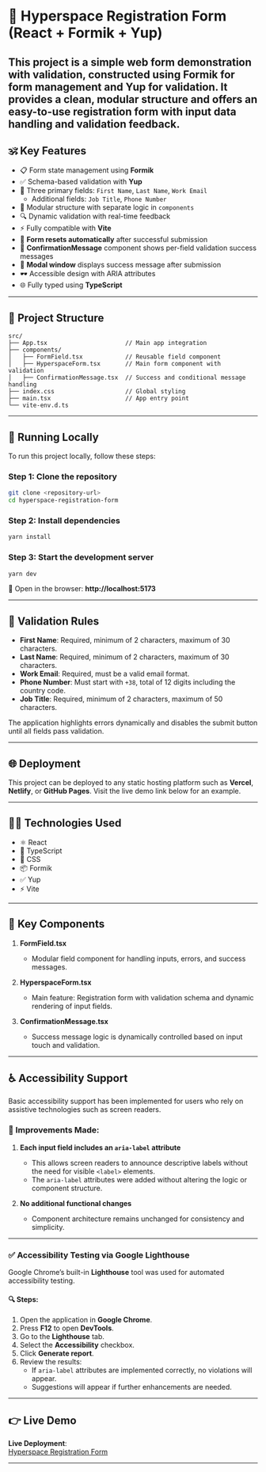 
# 🚀 Hyperspace Registration Form (React + Formik + Yup)

This project is a simple web form demonstration with validation, constructed using **Formik** for form management and **Yup** for validation. It provides a clean, modular structure and offers an easy-to-use registration form with input data handling and validation feedback.
---

## 🕉 Key Features

- 📋 Form state management using **Formik**
- ✅ Schema-based validation with **Yup**
- 🧩 Three primary fields: `First Name`, `Last Name`, `Work Email`
   + Additional fields: `Job Title`, `Phone Number`
- 🧠 Modular structure with separate logic in `components`
- 🔍 Dynamic validation with real-time feedback
- ⚡ Fully compatible with **Vite**
- 🎯 **Form resets automatically** after successful submission
- 🧾 **ConfirmationMessage** component shows per-field validation success messages
- 🧊 **Modal window** displays success message after submission
- 🕶 Accessible design with ARIA attributes
- 🌐 Fully typed using **TypeScript**

---

## 📁 Project Structure

```
src/
├── App.tsx                      // Main app integration
├── components/
│   ├── FormField.tsx            // Reusable field component
│   ├── HyperspaceForm.tsx       // Main form component with validation
│   ├── ConfirmationMessage.tsx  // Success and conditional message handling
├── index.css                    // Global styling
├── main.tsx                     // App entry point
└── vite-env.d.ts
```

---

## 🚀 Running Locally

To run this project locally, follow these steps:

### Step 1: Clone the repository
```bash
git clone <repository-url>
cd hyperspace-registration-form
```

### Step 2: Install dependencies
```bash
yarn install
```

### Step 3: Start the development server
```bash
yarn dev
```

🔗 Open in the browser: **http://localhost:5173**

---

## 📏 Validation Rules

- **First Name**: Required, minimum of 2 characters, maximum of 30 characters.
- **Last Name**: Required, minimum of 2 characters, maximum of 30 characters.
- **Work Email**: Required, must be a valid email format.
- **Phone Number**: Must start with `+38`, total of 12 digits including the country code.
- **Job Title**: Required, minimum of 2 characters, maximum of 50 characters.

The application highlights errors dynamically and disables the submit button until all fields pass validation.

---

## 🌐 Deployment

This project can be deployed to any static hosting platform such as **Vercel**, **Netlify**, or **GitHub Pages**. Visit the live demo link below for an example.

---

## 🧑‍💻 Technologies Used

- ⚛️ React
- 📜 TypeScript
- 🎨 CSS
- 📦 Formik
- ✅ Yup
- ⚡ Vite

---

## 🌟 Key Components

1. **FormField.tsx**
   - Modular field component for handling inputs, errors, and success messages.

2. **HyperspaceForm.tsx**
   - Main feature: Registration form with validation schema and dynamic rendering of input fields.

3. **ConfirmationMessage.tsx**
   - Success message logic is dynamically controlled based on input touch and validation.

---
## ♿ Accessibility Support

Basic accessibility support has been implemented for users who rely on assistive technologies such as screen readers.

### 🔧 Improvements Made:

1. **Each input field includes an `aria-label` attribute**
    - This allows screen readers to announce descriptive labels without the need for visible `<label>` elements.
    - The `aria-label` attributes were added without altering the logic or component structure.

2. **No additional functional changes**
    - Component architecture remains unchanged for consistency and simplicity.

---

### ✅ Accessibility Testing via Google Lighthouse

Google Chrome’s built-in **Lighthouse** tool was used for automated accessibility testing.

#### 🔍 Steps:

1. Open the application in **Google Chrome**.
2. Press **F12** to open **DevTools**.
3. Go to the **Lighthouse** tab.
4. Select the **Accessibility** checkbox.
5. Click **Generate report**.
6. Review the results:
    - If `aria-label` attributes are implemented correctly, no violations will appear.
    - Suggestions will appear if further enhancements are needed.

---

## 👉 Live Demo

**Live Deployment**:  
[Hyperspace Registration Form](https://r10-nadiias-projects-dc6d9292.vercel.app/)

---
